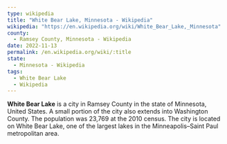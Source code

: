 ```yaml
---
type: wikipedia
title: "White Bear Lake, Minnesota - Wikipedia"
wikipedia: "https://en.wikipedia.org/wiki/White_Bear_Lake,_Minnesota"
county:
  - Ramsey County, Minnesota - Wikipedia
date: 2022-11-13
permalink: /en.wikipedia.org/wiki/:title
state:
  - Minnesota - Wikipedia
tags:
  - White Bear Lake
  - Wikipedia
---
```

**White Bear Lake** is a city in Ramsey County in the state of Minnesota, United States. A small portion of the city also extends into Washington County. The population was 23,769 at the 2010 census. The city is located on White Bear Lake, one of the largest lakes in the Minneapolis–Saint Paul metropolitan area.